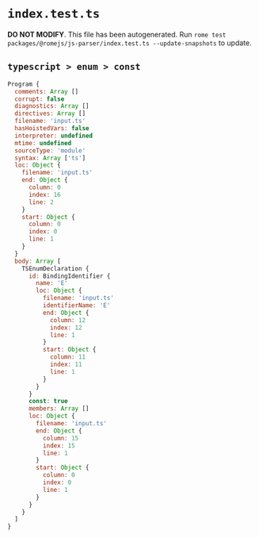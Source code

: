 # `index.test.ts`

**DO NOT MODIFY**. This file has been autogenerated. Run `rome test packages/@romejs/js-parser/index.test.ts --update-snapshots` to update.

## `typescript > enum > const`

```javascript
Program {
  comments: Array []
  corrupt: false
  diagnostics: Array []
  directives: Array []
  filename: 'input.ts'
  hasHoistedVars: false
  interpreter: undefined
  mtime: undefined
  sourceType: 'module'
  syntax: Array ['ts']
  loc: Object {
    filename: 'input.ts'
    end: Object {
      column: 0
      index: 16
      line: 2
    }
    start: Object {
      column: 0
      index: 0
      line: 1
    }
  }
  body: Array [
    TSEnumDeclaration {
      id: BindingIdentifier {
        name: 'E'
        loc: Object {
          filename: 'input.ts'
          identifierName: 'E'
          end: Object {
            column: 12
            index: 12
            line: 1
          }
          start: Object {
            column: 11
            index: 11
            line: 1
          }
        }
      }
      const: true
      members: Array []
      loc: Object {
        filename: 'input.ts'
        end: Object {
          column: 15
          index: 15
          line: 1
        }
        start: Object {
          column: 0
          index: 0
          line: 1
        }
      }
    }
  ]
}
```
